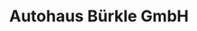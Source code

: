 ---
title: "Autohaus Bürkle GmbH"
url: /frankenthal-pfalz/autohaus-buerkle-gmbh-gegelstrasse/
shop: Autowerkstatt
---
